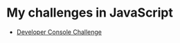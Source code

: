 # My challenges in JavaScript
- [Developer Console Challenge](https://github.com/amirhossein-github/teacher-khateri/blob/main/challenge/Developer_Console_Challenge/README.md)
